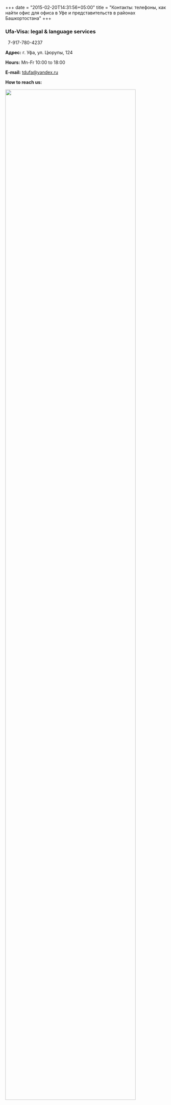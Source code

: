 +++
date = "2015-02-20T14:31:56+05:00"
title = "Контакты: телефоны, как найти офис для офиса в Уфе и представительств в районах Башкортостана"
+++

### Ufa-Visa: legal & language services


<span class="glyphicon glyphicon-earphone" aria-hidden="true"></span> &nbsp;  7-917-780-4237

 **Адрес:** г. Уфа, ул. Цюрупы, 124

 **Hours:** Mn-Fr 10:00 to 18:00

 **E-mail:** <a href="mailto:tdufa@yandex.ru">tdufa@yandex.ru</a>


  **How to reach us:**

<div>
  <img width="90%" src="/img/directions.png">
</div>
